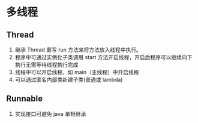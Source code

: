 # 多线程

## Thread

1. 继承 Thread 重写 run 方法来将方法放入线程中执行。
2. 程序中可通过实例化子类调用 start 方法开启线程，开启后程序可以继续向下执行无需等待线程执行完成
3. 线程中可以开启线程，如 main（主线程）中开启线程
4. 可以通过匿名内部类新建子类(普通或 lambda)

## Runnable

1. 实现接口可避免 java 单根继承
